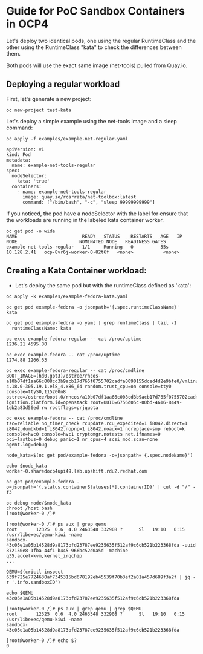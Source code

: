 # Guide for PoC Sandbox Containers in OCP4

Let's deploy two identical pods, one using the regular RuntimeClass and the other using the RuntimeClass "kata" to check the differences between them.

Both pods will use the exact same image (net-tools) pulled from Quay.io.

## Deploying a regular workload

First, let's generate a new project:

```
oc new-project test-kata
```

Let's deploy a simple example using the net-tools image and a sleep command:

```
oc apply -f examples/example-net-regular.yaml
```

```
apiVersion: v1
kind: Pod
metadata:
  name: example-net-tools-regular
spec:
  nodeSelector:
    kata: 'true'
  containers:
    - name: example-net-tools-regular
      image: quay.io/rcarrata/net-toolbox:latest
      command: ["/bin/bash", "-c", "sleep 99999999999"]
```

if you noticed, the pod have a nodeSelector with the label for ensure that the workloads are running in the labeled kata container worker.

```
oc get pod -o wide
NAME                        READY   STATUS    RESTARTS   AGE   IP            NODE                       NOMINATED NODE   READINESS GATES
example-net-tools-regular   1/1     Running   0          55s   10.128.2.41   ocp-8vr6j-worker-0-82t6f   <none>           <none>
```

## Creating a Kata Container workload:

* Let's deploy the same pod but with the runtimeClass defined as 'kata': 

```
oc apply -k examples/example-fedora-kata.yaml
```

```
oc get pod example-fedora -o jsonpath='{.spec.runtimeClassName}'
kata

oc get pod example-fedora -o yaml | grep runtimeClass | tail -1
  runtimeClassName: kata
```

```
oc exec example-fedora-regular -- cat /proc/uptime
1236.21 4595.80
```

```
oc exec example-fedora -- cat /proc/uptime
1274.88 1266.63
```

```
oc exec example-fedora-regular -- cat /proc/cmdline
BOOT_IMAGE=(hd0,gpt3)/ostree/rhcos-a10b07df1aa66c008cd3b9acb17d765f0755702cadfa0090155dced4d2e9bfe0/vmlinuz-4.18.0-305.19.1.el8_4.x86_64 random.trust_cpu=on console=tty0 console=ttyS0,115200n8 ostree=/ostree/boot.0/rhcos/a10b07df1aa66c008cd3b9acb17d765f0755702cadfa0090155dced4d2e9bfe0/0 ignition.platform.id=openstack root=UUID=6756d05c-00bd-4616-8449-1eb2a83d56ed rw rootflags=prjquota
```

```
oc exec example-fedora -- cat /proc/cmdline
tsc=reliable no_timer_check rcupdate.rcu_expedited=1 i8042.direct=1 i8042.dumbkbd=1 i8042.nopnp=1 i8042.noaux=1 noreplace-smp reboot=k console=hvc0 console=hvc1 cryptomgr.notests net.ifnames=0 pci=lastbus=0 debug panic=1 nr_cpus=4 scsi_mod.scan=none agent.log=debug
```

```
node_kata=$(oc get pod/example-fedora -o=jsonpath='{.spec.nodeName}')

echo $node_kata
worker-0.sharedocp4upi49.lab.upshift.rdu2.redhat.com
```

```
oc get pod/example-fedora -o=jsonpath='{.status.containerStatuses[*].containerID}' | cut -d "/" -f3
```



```
oc debug node/$node_kata
chroot /host bash
[root@worker-0 /]#
```

```
[root@worker-0 /]# ps aux | grep qemu
root       12325  0.6  4.0 2463548 332908 ?      Sl   19:10   0:15 /usr/libexec/qemu-kiwi -name
sandbox-43c05e1a05b14528d9a8173bfd23787ee9235635f512af9c6cb521b223368fda -uuid
872150e8-1fba-44f1-b445-966bc52d0a5d -machine q35,accel=kvm,kernel_irqchip
...
```

```
QEMU=$(crictl inspect 639f725e7724630af7345315bd678192eb45539f70b3ef2a01a457d689f3a2f | jq -r '.info.sandboxID')

echo $QEMU
43c05e1a05b14528d9a8173bfd23787ee9235635f512af9c6cb521b223368fda
```

```
[root@worker-0 /]# ps aux | grep qemu | grep $QEMU
root       12325  0.6  4.0 2463548 332908 ?      Sl   19:10   0:15 /usr/libexec/qemu-kiwi -name
sandbox-43c05e1a05b14528d9a8173bfd23787ee9235635f512af9c6cb521b223368fda

[root@worker-0 /]# echo $?
0
```

